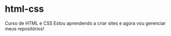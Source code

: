 # html-css
 Curso de HTML e CSS
Estou aprendendo a criar sites e agora vou gerenciar meus repositórios!